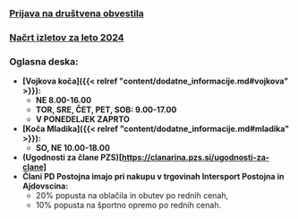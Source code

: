 ### [Prijava na društvena obvestila](http://eepurl.com/duk-8j)
### [Načrt izletov za leto 2024](nacrt_izletov/2024/)
### Oglasna deska:
- **[Vojkova koča]({{< relref "content/dodatne_informacije.md#vojkova" >}}):**
    - **NE 8.00-16.00**
    - **TOR, SRE, ČET, PET, SOB: 9.00-17.00**
    - **V PONEDELJEK ZAPRTO**
- **[Koča Mladika]({{< relref "content/dodatne_informacije.md#mladika" >}}):**
    -  **SO, NE 10.00-18.00**
- **(Ugodnosti za člane PZS)[https://clanarina.pzs.si/ugodnosti-za-clane]**
- **Člani PD Postojna imajo pri nakupu v trgovinah Intersport Postojna in Ajdovscina:**
    - 20% popusta na oblačila in obutev po rednih cenah,
    - 10% popusta na športno opremo po rednih cenah.


<!-- - **[Koča Mladika]({{< relref "content/dodatne_informacije.md#mladika" >}})  je ponovno odprta:**
    - **četrtek - sreda:**  10.00 - 20.00
    - **petek - nedelja in prazniki:** 8.00 - 20.00
    - **ostali dnevi:** ZAPRTO -->

<!-- - [Občni zbor PD Postojna - 10. 6. 2021]({{< relref "content/novice/dogodek/2021/05_obcni_zbor.md" >}}) -->
<!-- - [Taborjenje 2021 - prijava do 14. 6. 2021]({{< relref "content/novice/izlet/mladinski_odsek/2021/03_taborjenje.md" >}}) -->
<!-- - [Natečaj Planinstvo v sliki in fotografiji - do 10. 9. 2021]({{< relref "content/novice/izlet/mladinski_odsek/2021/02_natecaj_planinstvo_v_sliki_in_fotografiji.md" >}}) -->

<!-- - [Rezultati nagradne planinske igre](documents/objave_dodatno_gradivo/PD_Postojna_Corona_nagradna_igra_rezultati.pdf) -->


<!--   
### Vojkova koča na Nanosu in koča Mladika sta zaradi epidemije Corona virusa odprti po pravilih postopne odprave ukrepov. 

- **Odpiralni čas (Vojkova koča):**
    - Sobota 7.00 - 17.00
    - Nedelja 7.00 - 16.00 
-->


<!-- <a class="btn" href="/documents/donacije_dohodnine_2019_obrazec.doc">
    <button class="btn btn-primary btn-lg get-started-btn">Donacija dela dohodnine</button>
</a>  -->

<!-- - <a class="btn" href="https://docs.google.com/forms/d/e/1FAIpQLSfuXCmiQmriEZpWZ6hWKpYYjGOUDXsxTKLck3lBMoggpgWwEA/viewform">
    <button class="btn btn-primary btn-lg get-started-btn">Taborjenje 2019 - Prijavnica</button>
  </a> -->

<!-- **Denarna pomoč pri obnovi Vojkove koče na Nanosu:**
<a class="btn" href="/documents/prosnja-za-obnovo-2018-Vojkova-koca.doc">
    <button class="btn btn-primary btn-lg get-started-btn">Prošnja za denarno pomoč</button>
</a>
<a class="btn" href="/documents/donacije_dohodnine_2018_obrazec.doc">
    <button class="btn btn-primary btn-lg get-started-btn">Donacija dela dohodnine</button>
</a> -->
